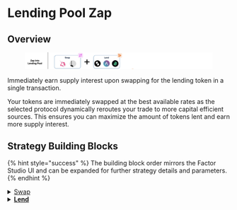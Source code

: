 # Lending Pool Zap

## Overview

<figure><img src="../../../.gitbook/assets/image (2).png" alt=""><figcaption></figcaption></figure>

Immediately earn supply interest upon swapping for the lending token in a single transaction.&#x20;

Your tokens are immediately swapped at the best available rates as the selected protocol dynamically reroutes your trade to more capital efficient sources. This ensures you can maximize the amount of tokens lent and earn more supply interest.

## Strategy Building Blocks

{% hint style="success" %}
The building block order mirrors the Factor Studio UI and can be expanded for further strategy details and parameters.
{% endhint %}

<details>

<summary><a href="../../../factor-building-blocks/swap/">Swap</a></summary>

* Select the token to zap from.
* Input token amount.

</details>

<details>

<summary><a href="../../../factor-building-blocks/lend.md"><strong>Lend</strong></a></summary>

* Lend all of the output tokens from the swap.

</details>
